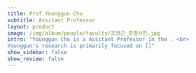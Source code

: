 ```yaml
---
title: Prof.Younggun Cho
subtitle: Assitant Professor
layout: product
image: /img/album/people/faculty/조영근_증명사진.jpg
intro: "Younggun Cho is a Assitant Professor in the . <br>
Younggun's research is primarily focused on []"
show_sidebar: false
show_review: false
---
```

